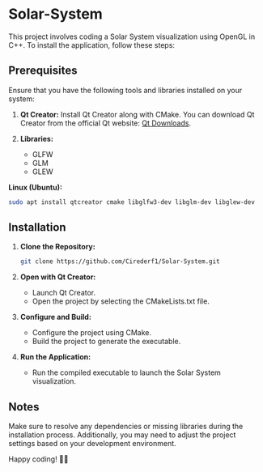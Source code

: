 # Solar-System

This project involves coding a Solar System visualization using OpenGL in C++. To install the application, follow these steps:

## Prerequisites

Ensure that you have the following tools and libraries installed on your system:

1. **Qt Creator:** Install Qt Creator along with CMake. You can download Qt Creator from the official Qt website: [Qt Downloads](https://www.qt.io/download).
2. **Libraries:**
   
   - GLFW
   - GLM
   - GLEW
  
**Linux (Ubuntu):**
```bash
sudo apt install qtcreator cmake libglfw3-dev libglm-dev libglew-dev
```

## Installation

1. **Clone the Repository:**
   ```bash
   git clone https://github.com/Cirederf1/Solar-System.git
   ```
2. **Open with Qt Creator:**
    - Launch Qt Creator.
    - Open the project by selecting the CMakeLists.txt file.
      
3. **Configure and Build:**
    - Configure the project using CMake.
    - Build the project to generate the executable.
      
4. **Run the Application:**
    - Run the compiled executable to launch the Solar System visualization.
      
## Notes
Make sure to resolve any dependencies or missing libraries during the installation process. Additionally, you may need to adjust the project settings based on your development environment.

Happy coding! 🌌🚀

